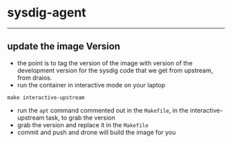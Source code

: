 # sysdig-agent

---


## update the image Version
- the point is to tag the version of the image with version of the development version for the sysdig code that we get from upstream, from draios.
- run the container in interactive mode on your laptop
```
make interactive-upstream
```
- run the `apt` command commented out in the `Makefile`, in the interactive-upstream task, to grab the version
- grab the version and replace it in the `Makefile`
- commit and push and drone will build the image for you
